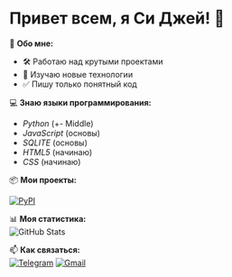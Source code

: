 # Привет всем, я Си Джей! 👋  

🚀 **Обо мне:**  
- 🛠 Работаю над крутыми проектами  
- 🔦 Изучаю новые технологии  
- ✅ Пишу только понятный код

💻 **Знаю языки программирования:**
- _Python_ (+- Middle) 
- _JavaScript_ (основы)
- _SQLITE_ (основы) 
- _HTML5_ (начинаю)
- _CSS_ (начинаю) 

📦 **Мои проекты:**

[![PyPI](https://img.shields.io/badge/-PyPI-3775A9?style=flat&logo=PyPI&logoColor=white)](https://pypi.org/user/sijeydev/)

📊 **Моя статистика:**  
![GitHub Stats](https://github-readme-stats.vercel.app/api?username=sijeydev&show_icons=true&theme=radical)  

📫 **Как связаться:**  
[![Telegram](https://img.shields.io/badge/-Telegram-0088cc?style=flat&logo=Telegram&logoColor=white)](https://t.me/sijeydev) [![Gmail](https://img.shields.io/badge/-Gmail-D14836?style=flat&logo=Gmail&logoColor=white)](mailto:sijeydev@gmail.com)
